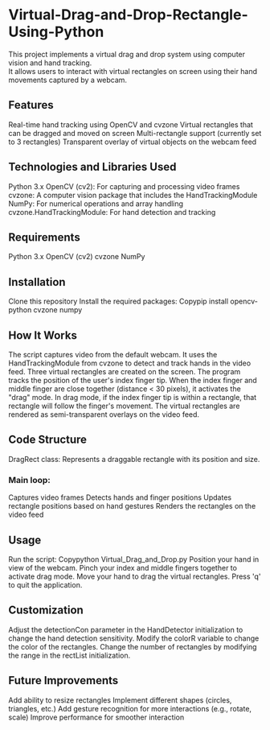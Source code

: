 # Virtual-Drag-and-Drop-Rectangle-Using-Python
This project implements a virtual drag and drop system using computer vision and hand tracking.<br>
It allows users to interact with virtual rectangles on screen using their hand movements captured by a webcam.<br>

## Features
Real-time hand tracking using OpenCV and cvzone
Virtual rectangles that can be dragged and moved on screen
Multi-rectangle support (currently set to 3 rectangles)
Transparent overlay of virtual objects on the webcam feed<br>

## Technologies and Libraries Used
Python 3.x
OpenCV (cv2): For capturing and processing video frames
cvzone: A computer vision package that includes the HandTrackingModule
NumPy: For numerical operations and array handling
cvzone.HandTrackingModule: For hand detection and tracking<br>

## Requirements
Python 3.x
OpenCV (cv2)
cvzone
NumPy<br>

## Installation
Clone this repository
Install the required packages:
Copypip install opencv-python cvzone numpy<br>


## How It Works
The script captures video from the default webcam.
It uses the HandTrackingModule from cvzone to detect and track hands in the video feed.
Three virtual rectangles are created on the screen.
The program tracks the position of the user's index finger tip.
When the index finger and middle finger are close together (distance < 30 pixels), it activates the "drag" mode.
In drag mode, if the index finger tip is within a rectangle, that rectangle will follow the finger's movement.
The virtual rectangles are rendered as semi-transparent overlays on the video feed.<br>

## Code Structure
DragRect class: Represents a draggable rectangle with its position and size.
### Main loop:

Captures video frames
Detects hands and finger positions
Updates rectangle positions based on hand gestures
Renders the rectangles on the video feed<br>

## Usage
Run the script:
Copypython Virtual_Drag_and_Drop.py
Position your hand in view of the webcam.
Pinch your index and middle fingers together to activate drag mode.
Move your hand to drag the virtual rectangles.
Press 'q' to quit the application.<br>

## Customization
Adjust the detectionCon parameter in the HandDetector initialization to change the hand detection sensitivity.
Modify the colorR variable to change the color of the rectangles.
Change the number of rectangles by modifying the range in the rectList initialization.<br>

## Future Improvements

Add ability to resize rectangles
Implement different shapes (circles, triangles, etc.)
Add gesture recognition for more interactions (e.g., rotate, scale)
Improve performance for smoother interaction
